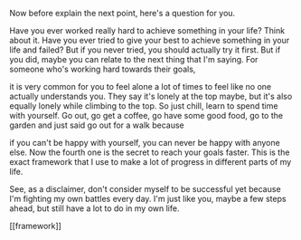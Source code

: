 
Now before explain the next point, here's a question for you.

Have you ever worked really hard to achieve something in your life? Think about it. Have you ever tried to give your best to achieve something in your life and failed? But if you never tried, you should actually try it first. But if you did, maybe you can relate to the next thing that I'm saying. For someone who's working hard towards their goals, 

it is very common for you to feel alone a lot of times to feel like no one actually understands you. They say it's lonely at the top maybe, but it's also equally lonely while climbing to the top. So just chill, learn to spend time with yourself. Go out, go get a coffee, go have some good food, go to the garden and just said go out for a walk because

if you can't be happy with yourself, you can never be happy with anyone else. Now the fourth one is the secret to reach your goals faster. This is the exact framework that I use to make a lot of progress in different parts of my life. 

See, as a disclaimer, don't consider myself to be successful yet because I'm fighting my own battles every day. I'm just like you, maybe a few steps ahead, but still have a lot to do in my own life.


[[framework]]